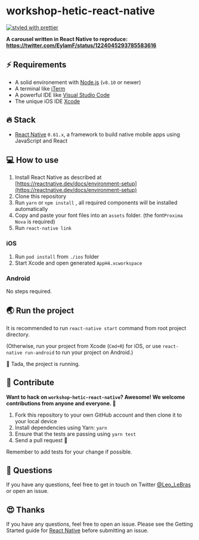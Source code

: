 # workshop-hetic-react-native

[![styled with prettier](https://img.shields.io/badge/styled_with-prettier-ff69b4.svg)](https://github.com/prettier/prettier)

**A carousel written in React Native to reproduce: https://twitter.com/EylamF/status/1224045293785583616**

## ⚡️ Requirements

- A solid environement with [Node.js](https://nodejs.org/en/) (`v8.10` or newer)
- A terminal like [iTerm](https://www.iterm2.com/)
- A powerful IDE like [Visual Studio Code](https://code.visualstudio.com/)
- The unique iOS IDE [Xcode](https://developer.apple.com/xcode/)

## 🔥 Stack

- [React Native](https://facebook.github.io/react-native/) `0.61.x`, a framework to build native mobile apps using JavaScript and React

## 💻 How to use

1. Install React Native as described at [https://reactnative.dev/docs/environment-setup](https://reactnative.dev/docs/environment-setup)
2. Clone this repository
3. Run `yarn` or `npm install` , all required components will be installed automatically
4. Copy and paste your font files into an `assets` folder. (the font`Proxima Nova` is required)
5. Run `react-native link`

### iOS

1. Run `pod install` from `./ios` folder
2. Start Xcode and open generated `AppH4.xcworkspace`

### Android

No steps required.

## 🌏 Run the project

It is recommended to run `react-native start` command from root project directory.

(Otherwise, run your project from Xcode (`Cmd+R`) for iOS, or use `react-native run-android` to run your project on Android.)

🥳 Tada, the project is running.

## 🕺 Contribute

**Want to hack on `workshop-hetic-react-native`? Awesome! We welcome contributions from anyone and everyone. :rocket:**

1. Fork this repository to your own GitHub account and then clone it to your local device
2. Install dependencies using Yarn: `yarn`
3. Ensure that the tests are passing using `yarn test`
4. Send a pull request 🙌

Remember to add tests for your change if possible.
️

## 👋 Questions

If you have any questions, feel free to get in touch on Twitter [@Leo_LeBras](https://twitter.com/Leo_LeBras) or open an issue.

## 😍 Thanks

If you have any questions, feel free to open an issue. Please see the Getting Started guide for [React Native](https://facebook.github.io/react-native/) before submitting an issue.
